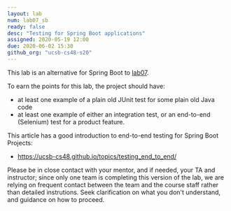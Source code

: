 ```yaml
---
layout: lab
num: lab07_sb
ready: false
desc: "Testing for Spring Boot applications"
assigned: 2020-05-19 12:00
due: 2020-06-02 15:30
github_org: "ucsb-cs48-s20"
---
```



This lab is an alternative for Spring Boot to [lab07](https://ucsb-cs48.github.io/s20/lab/lab07/).

To earn the points for this lab, the project should have:
* at least one example of a plain old JUnit test for some plain old Java code
* at least one example of either an integration test, or an end-to-end (Selenium) test for a product feature.

This article has a good introduction to end-to-end testing for Spring Boot Projects:
* <https://ucsb-cs48.github.io/topics/testing_end_to_end/>

Please be in close contact with your mentor, and if needed, your TA and instructor; since only one team is completing this version of the lab, we are relying on frequent contact between the team and the course staff rather than detailed instrutions.
Seek clarification on what you don't understand, and guidance on how to proceed.
